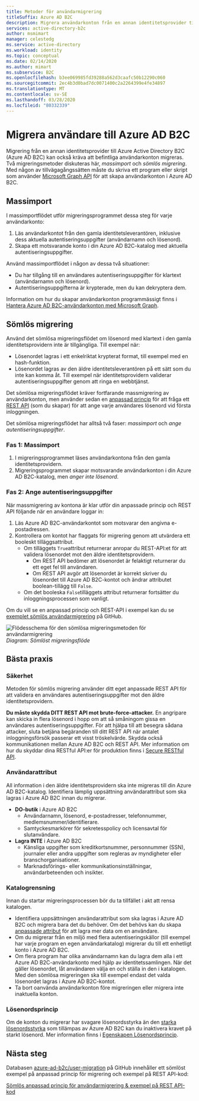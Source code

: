 ```yaml
---
title: Metoder för användarmigrering
titleSuffix: Azure AD B2C
description: Migrera användarkonton från en annan identitetsprovider till Azure AD B2C med hjälp av massimport- eller sömlösa migreringsmetoder.
services: active-directory-b2c
author: msmimart
manager: celestedg
ms.service: active-directory
ms.workload: identity
ms.topic: conceptual
ms.date: 02/14/2020
ms.author: mimart
ms.subservice: B2C
ms.openlocfilehash: b3ee069985fd39288a562d3caafc50b12290c060
ms.sourcegitcommit: 2ec4b3d0bad7dc0071400c2a2264399e4fe34897
ms.translationtype: MT
ms.contentlocale: sv-SE
ms.lasthandoff: 03/28/2020
ms.locfileid: "80332339"
---
```

# <a name="migrate-users-to-azure-ad-b2c"></a>Migrera användare till Azure AD B2C

Migrering från en annan identitetsprovider till Azure Active Directory B2C (Azure AD B2C) kan också kräva att befintliga användarkonton migreras. Två migreringsmetoder diskuteras här, *massimport* och *sömlös migrering*. Med någon av tillvägagångssätten måste du skriva ett program eller skript som använder [Microsoft Graph API](manage-user-accounts-graph-api.md) för att skapa användarkonton i Azure AD B2C.

## <a name="bulk-import"></a>Massimport

I massimportflödet utför migreringsprogrammet dessa steg för varje användarkonto:

1. Läs användarkontot från den gamla identitetsleverantören, inklusive dess aktuella autentiseringsuppgifter (användarnamn och lösenord).
1. Skapa ett motsvarande konto i din Azure AD B2C-katalog med aktuella autentiseringsuppgifter.

Använd massimportflödet i någon av dessa två situationer:

- Du har tillgång till en användares autentiseringsuppgifter för klartext (användarnamn och lösenord).
- Autentiseringsuppgifterna är krypterade, men du kan dekryptera dem.

Information om hur du skapar användarkonton programmässigt finns i [Hantera Azure AD B2C-användarkonton med Microsoft Graph](manage-user-accounts-graph-api.md).

## <a name="seamless-migration"></a>Sömlös migrering

Använd det sömlösa migreringsflödet om lösenord med klartext i den gamla identitetsprovidern inte är tillgängliga. Till exempel när:

- Lösenordet lagras i ett enkelriktat krypterat format, till exempel med en hash-funktion.
- Lösenordet lagras av den äldre identitetsleverantören på ett sätt som du inte kan komma åt. Till exempel när identitetsprovidern validerar autentiseringsuppgifter genom att ringa en webbtjänst.

Det sömlösa migreringsflödet kräver fortfarande massmigrering av användarkonton, men använder sedan en [anpassad princip](custom-policy-get-started.md) för att fråga ett [REST API](custom-policy-rest-api-intro.md) (som du skapar) för att ange varje användares lösenord vid första inloggningen.

Det sömlösa migreringsflödet har alltså två faser: *massimport* och *ange autentiseringsuppgifter*.

### <a name="phase-1-bulk-import"></a>Fas 1: Massimport

1. I migreringsprogrammet läses användarkontona från den gamla identitetsprovidern.
1. Migreringsprogrammet skapar motsvarande användarkonton i din Azure AD B2C-katalog, men *anger inte lösenord*.

### <a name="phase-2-set-credentials"></a>Fas 2: Ange autentiseringsuppgifter

När massmigrering av kontona är klar utför din anpassade princip och REST API följande när en användare loggar in:

1. Läs Azure AD B2C-användarkontot som motsvarar den angivna e-postadressen.
1. Kontrollera om kontot har flaggats för migrering genom att utvärdera ett booleskt tilläggsattribut.
    - Om tilläggets `True`attribut returnerar anropar du REST-API:et för att validera lösenordet mot den äldre identitetsprovidern.
      - Om REST API bedömer att lösenordet är felaktigt returnerar du ett eget fel till användaren.
      - Om REST API avgör att lösenordet är korrekt skriver du lösenordet till Azure AD B2C-kontot och ändrar attributet boolean-tillägg till `False`.
    - Om det booleska `False`tilläggets attribut returnerar fortsätter du inloggningsprocessen som vanligt.

Om du vill se en anpassad princip och REST-API i exempel kan du se [exemplet sömlös användarmigrering](https://aka.ms/b2c-account-seamless-migration) på GitHub.

![Flödesschema för den sömlösa migreringsmetoden för användarmigrering](./media/user-migration/diagram-01-seamless-migration.png)<br />*Diagram: Sömlöst migreringsflöde*

## <a name="best-practices"></a>Bästa praxis

### <a name="security"></a>Säkerhet

Metoden för sömlös migrering använder ditt eget anpassade REST API för att validera en användares autentiseringsuppgifter mot den äldre identitetsprovidern.

**Du måste skydda DITT REST API mot brute-force-attacker.** En angripare kan skicka in flera lösenord i hopp om att så småningom gissa en användares autentiseringsuppgifter. För att hjälpa till att besegra sådana attacker, sluta betjäna begäranden till ditt REST API när antalet inloggningsförsök passerar ett visst tröskelvärde. Skydda också kommunikationen mellan Azure AD B2C och REST API. Mer information om hur du skyddar dina RESTful API:er för produktion finns i [Secure RESTful API](secure-rest-api.md).

### <a name="user-attributes"></a>Användarattribut

All information i den äldre identitetsprovidern ska inte migreras till din Azure AD B2C-katalog. Identifiera lämplig uppsättning användarattribut som ska lagras i Azure AD B2C innan du migrerar.

- **DO-butik** i Azure AD B2C
  - Användarnamn, lösenord, e-postadresser, telefonnummer, medlemsnummer/identifierare.
  - Samtyckesmarkörer för sekretesspolicy och licensavtal för slutanvändare.
- **Lagra INTE** i Azure AD B2C
  - Känsliga uppgifter som kreditkortsnummer, personnummer (SSN), journaler eller andra uppgifter som regleras av myndigheter eller branschorganisationer.
  - Marknadsförings- eller kommunikationsinställningar, användarbeteenden och insikter.

### <a name="directory-clean-up"></a>Katalogrensning

Innan du startar migreringsprocessen bör du ta tillfället i akt att rensa katalogen.

- Identifiera uppsättningen användarattribut som ska lagras i Azure AD B2C och migrera bara det du behöver. Om det behövs kan du skapa [anpassade attribut](custom-policy-custom-attributes.md) för att lagra mer data om en användare.
- Om du migrerar från en miljö med flera autentiseringskällor (till exempel har varje program en egen användarkatalog) migrerar du till ett enhetligt konto i Azure AD B2C.
- Om flera program har olika användarnamn kan du lagra dem alla i ett Azure AD B2C-användarkonto med hjälp av identitetssamlingen. När det gäller lösenordet, låt användaren välja en och ställa in den i katalogen. Med den sömlösa migreringen ska till exempel endast det valda lösenordet lagras i Azure AD B2C-kontot.
- Ta bort oanvända användarkonton före migreringen eller migrera inte inaktuella konton.

### <a name="password-policy"></a>Lösenordsprincip

Om de konton du migrerar har svagare lösenordsstyrka än den [starka lösenordsstyrka](../active-directory/authentication/concept-sspr-policy.md) som tillämpas av Azure AD B2C kan du inaktivera kravet på starkt lösenord. Mer information finns i [Egenskapen Lösenordsprincip](manage-user-accounts-graph-api.md#password-policy-property).

## <a name="next-steps"></a>Nästa steg

Databasen [azure-ad-b2c/user-migration](https://github.com/azure-ad-b2c/user-migration) på GitHub innehåller ett sömlöst exempel på anpassad princip för migrering och exempel på REST API-kod:

[Sömlös anpassad princip för användarmigrering & exempel på REST API-kod](https://aka.ms/b2c-account-seamless-migration)
